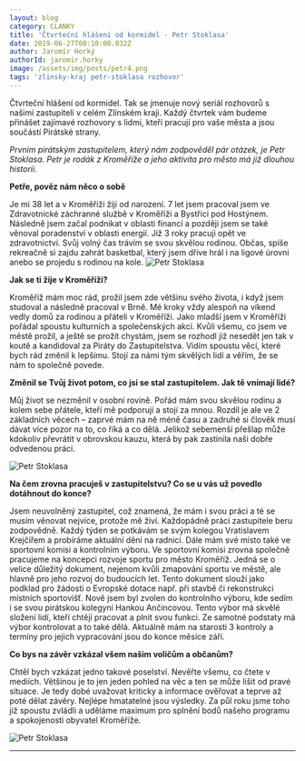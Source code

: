 ```yaml
---
layout: blog
category: CLANKY
title: 'Čtvrteční hlášení od kormidel - Petr Stoklasa'
date: 2019-06-27T08:10:00.032Z
author: Jaromír Horký
authorId: jaromir.horky
image: /assets/img/posts/petr4.png   
tags: 'zlinsky-kraj petr-stoklasa rozhovor'
---
```

Čtvrteční hlášení od kormidel. Tak se jmenuje nový seriál rozhovorů s našimi zastupiteli v celém Zlínském kraji. Každý čtvrtek vám budeme přinášet zajímavé rozhovory s lidmi, kteří pracují pro vaše města a jsou součástí Pirátské strany.

*Prvním pirátským zastupitelem, který nám zodpověděl pár otázek, je Petr Stoklasa. Petr je rodák z Kroměříže a jeho aktivita pro město má již dlouhou historii.*

**Petře, pověz nám něco o sobě**

Je mi 38 let a v Kroměříži žiji od narození. 7 let jsem pracoval jsem ve Zdravotnické záchranné službě v Kroměříži a Bystřici pod Hostýnem. Následně jsem začal podnikat v oblasti financí a později jsem se také věnoval poradenství v oblasti energií. Již 3 roky pracuji opět ve zdravotnictví. Svůj volný čas trávím se svou skvělou rodinou. Občas, spíše rekreačně si zajdu zahrát basketbal, který jsem dříve hrál i na ligové úrovni anebo se projedu s rodinou na kole.
![Petr Stoklasa](https://zlinsky.pirati.cz/assets/img/posts/petr1.jpg)

**Jak se ti žije v Kroměříži?**

Kroměříž mám moc rád, prožil jsem zde většinu svého života, i když jsem studoval a následně pracoval v Brně. Mé kroky vždy alespoň na víkend vedly domů za rodinou a přáteli v Kroměříži. Jako mladší jsem v Kroměříži pořádal spoustu kulturních a společenských akcí. Kvůli všemu, co jsem ve městě prožil, a ještě se prožít chystám, jsem se rozhodl již nesedět jen tak v koutě a kandidoval za Piráty do Zastupitelstva. Vidím spoustu věcí, které bych rád změnil k lepšímu. Stojí za námi tým skvělých lidí a věřím, že se nám to společně povede.

**Změnil se Tvůj život potom, co jsi se stal zastupitelem. Jak tě vnímají lidé?**

Můj život se nezměnil v osobní rovině. Pořád mám svou skvělou rodinu a kolem sebe přátele, kteří mě podporují a stojí za mnou. Rozdíl je ale ve 2 základních věcech – zaprvé mám na ně méně času a zadruhé si člověk musí dávat více pozor na to, co říká a co dělá. Jelikož sebemenší přešlap může kdokoliv převrátit v obrovskou kauzu, která by pak zastínila naši dobře odvedenou práci.

![Petr Stoklasa](https://zlinsky.pirati.cz/assets/img/posts/petrs2.jpg)

**Na čem zrovna pracuješ v zastupitelstvu? Co se u vás už povedlo dotáhnout do konce?**

Jsem neuvolněný zastupitel, což znamená, že mám i svou práci a té se musím věnovat nejvíce, protože mě živí. Každopádně práci zastupitele beru zodpovědně. Každý týden se potkávám se svým kolegou Vratislavem Krejčířem a probíráme aktuální dění na radnici. Dále mám své místo také ve sportovní komisi a kontrolním výboru. Ve sportovní komisi zrovna společně pracujeme na koncepci rozvoje sportu pro město Kroměříž. Jedná se o velice důležitý dokument, nejenom kvůli zmapování sportu ve městě, ale hlavně pro jeho rozvoj do budoucích let. Tento dokument slouží jako podklad pro žádosti o Evropské dotace např. při stavbě či rekonstrukci místních sportovišť. Nově jsem byl zvolen do kontrolního výboru, kde sedím i se svou pirátskou kolegyní Hankou Ančincovou. Tento výbor má skvělé složení lidí, kteří chtějí pracovat a plnit svou funkci. Ze samotné podstaty má výbor kontrolovat a to také dělá. Aktuálně mám na starosti 3 kontroly a termíny pro jejich vypracování jsou do konce měsíce září. 

**Co bys na závěr vzkázal všem našim voličům a občanům?**

Chtěl bych vzkázat jedno takové poselství. Nevěřte všemu, co čtete v mediích. Většinou je to jen jeden pohled na věc a ten se může lišit od pravé situace. Je tedy dobé uvažovat kriticky a informace ověřovat a teprve až poté dělat závěry. Nejlépe hmatatelné jsou výsledky. Za půl roku jsme toho již spoustu zvládli a uděláme maximum pro splnění bodů našeho programu a spokojenosti obyvatel Kroměříže.

![Petr Stoklasa](https://zlinsky.pirati.cz/assets/img/posts/petr3.jpg)

---
